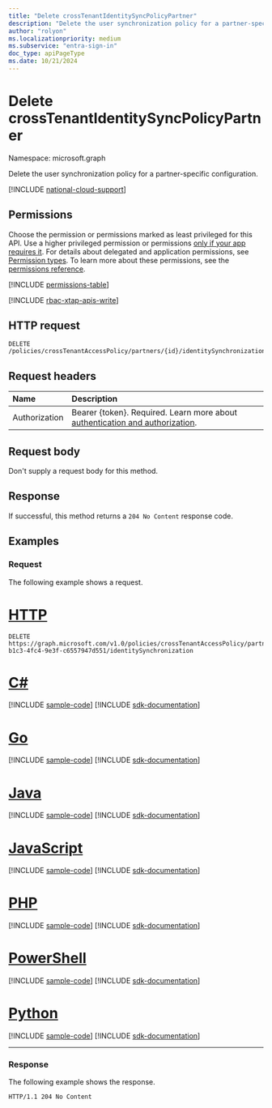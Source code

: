 ```yaml
---
title: "Delete crossTenantIdentitySyncPolicyPartner"
description: "Delete the user synchronization policy for a partner-specific configuration."
author: "rolyon"
ms.localizationpriority: medium
ms.subservice: "entra-sign-in"
doc_type: apiPageType
ms.date: 10/21/2024
---
```


# Delete crossTenantIdentitySyncPolicyPartner

Namespace: microsoft.graph

Delete the user synchronization policy for a partner-specific configuration.

[!INCLUDE [national-cloud-support](../../includes/all-clouds.md)]

## Permissions

Choose the permission or permissions marked as least privileged for this API. Use a higher privileged permission or permissions [only if your app requires it](/graph/permissions-overview#best-practices-for-using-microsoft-graph-permissions). For details about delegated and application permissions, see [Permission types](/graph/permissions-overview#permission-types). To learn more about these permissions, see the [permissions reference](/graph/permissions-reference).

<!-- { "blockType": "permissions", "name": "crosstenantidentitysyncpolicypartner_delete" } -->
[!INCLUDE [permissions-table](../includes/permissions/crosstenantidentitysyncpolicypartner-delete-permissions.md)]

[!INCLUDE [rbac-xtap-apis-write](../includes/rbac-for-apis/rbac-xtap-apis-write.md)]

## HTTP request

<!-- {
  "blockType": "ignored"
}
-->
``` http
DELETE /policies/crossTenantAccessPolicy/partners/{id}/identitySynchronization
```

## Request headers

|Name|Description|
|:---|:---|
|Authorization|Bearer {token}. Required. Learn more about [authentication and authorization](/graph/auth/auth-concepts).|

## Request body

Don't supply a request body for this method.

## Response

If successful, this method returns a `204 No Content` response code.

## Examples

### Request

The following example shows a request.

# [HTTP](#tab/http)
<!-- {
  "blockType": "request",
  "name": "delete_crosstenantidentitysyncpolicypartner"
}
-->
``` http
DELETE https://graph.microsoft.com/v1.0/policies/crossTenantAccessPolicy/partners/9c5d131d-b1c3-4fc4-9e3f-c6557947d551/identitySynchronization
```

# [C#](#tab/csharp)
[!INCLUDE [sample-code](../includes/snippets/csharp/delete-crosstenantidentitysyncpolicypartner-csharp-snippets.md)]
[!INCLUDE [sdk-documentation](../includes/snippets/snippets-sdk-documentation-link.md)]

# [Go](#tab/go)
[!INCLUDE [sample-code](../includes/snippets/go/delete-crosstenantidentitysyncpolicypartner-go-snippets.md)]
[!INCLUDE [sdk-documentation](../includes/snippets/snippets-sdk-documentation-link.md)]

# [Java](#tab/java)
[!INCLUDE [sample-code](../includes/snippets/java/delete-crosstenantidentitysyncpolicypartner-java-snippets.md)]
[!INCLUDE [sdk-documentation](../includes/snippets/snippets-sdk-documentation-link.md)]

# [JavaScript](#tab/javascript)
[!INCLUDE [sample-code](../includes/snippets/javascript/delete-crosstenantidentitysyncpolicypartner-javascript-snippets.md)]
[!INCLUDE [sdk-documentation](../includes/snippets/snippets-sdk-documentation-link.md)]

# [PHP](#tab/php)
[!INCLUDE [sample-code](../includes/snippets/php/delete-crosstenantidentitysyncpolicypartner-php-snippets.md)]
[!INCLUDE [sdk-documentation](../includes/snippets/snippets-sdk-documentation-link.md)]

# [PowerShell](#tab/powershell)
[!INCLUDE [sample-code](../includes/snippets/powershell/delete-crosstenantidentitysyncpolicypartner-powershell-snippets.md)]
[!INCLUDE [sdk-documentation](../includes/snippets/snippets-sdk-documentation-link.md)]

# [Python](#tab/python)
[!INCLUDE [sample-code](../includes/snippets/python/delete-crosstenantidentitysyncpolicypartner-python-snippets.md)]
[!INCLUDE [sdk-documentation](../includes/snippets/snippets-sdk-documentation-link.md)]

---

### Response

The following example shows the response.

<!-- {
  "blockType": "response",
  "truncated": true
}
-->
``` http
HTTP/1.1 204 No Content
```
